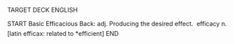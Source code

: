 TARGET DECK
ENGLISH

START
Basic
Efficacious
Back: adj. Producing the desired effect.  efficacy n. [latin efficax: related to *efficient]
END

